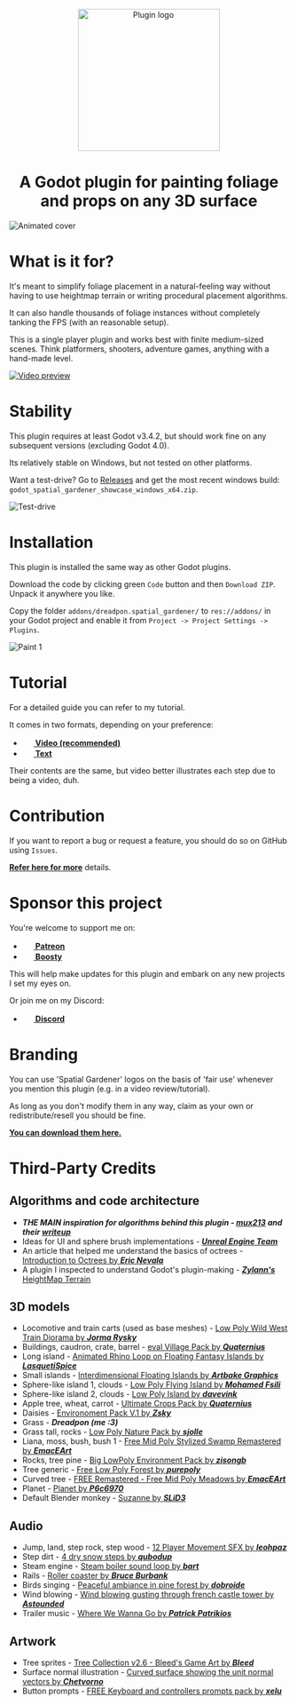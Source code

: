 <p align="center">
    <img width="256px" src="https://i.postimg.cc/cCR75L44/logo.png" alt="Plugin logo" />
    <h1 align="center">
        A Godot plugin for painting foliage and props on any 3D surface
    </h1>
</p>

![Animated cover](https://i.postimg.cc/tCq8TMBf/cover-gif-lossy.gif)

# What is it for?

It's meant to simplify foliage placement in a natural-feeling way without having to use heightmap terrain or writing procedural placement algorithms.

It can also handle thousands of foliage instances without completely tanking the FPS (with an reasonable setup).

This is a single player plugin and works best with finite medium-sized scenes. Think platformers, shooters, adventure games, anything with a hand-made level.

[![Video preview](https://i.postimg.cc/VsRnZDRn/trailer-thubmnail-360p-ext-compressed.jpg)](https://youtu.be/o_59aTeljpg)

# Stability

This plugin requires at least Godot v3.4.2, but should work fine on any subsequent versions (excluding Godot 4.0).

Its relatively stable on Windows, but not tested on other platforms.

Want a test-drive? Go to [Releases](https://github.com/dreadpon/godot_spatial_gardener/releases) and get the most recent windows build: `godot_spatial_gardener_showcase_windows_x64.zip`.

![Test-drive](https://i.postimg.cc/cLjzF4dy/showcase-gif-lossy.gif)

# Installation

This plugin is installed the same way as other Godot plugins.

Download the code by clicking green `Code` button and then `Download ZIP`. Unpack it anywhere you like.

Copy the folder `addons/dreadpon.spatial_gardener/` to `res://addons/` in your Godot project and enable it from `Project -> Project Settings -> Plugins`.

![Paint 1](https://i.postimg.cc/rmQFHYgr/paint-1.jpg)

# Tutorial

For a detailed guide you can refer to my tutorial.

It comes in two formats, depending on your preference:

- **[<img src="https://i.postimg.cc/1Xd30ySv/yt-icon-rgb.png" width="16" style="margin-right:4px"/> Video (recommended)](https://youtube.com/playlist?list=PLtsfK5HW0bX-TKR8eO_uKEguii8w9dGIh)**
- **[<img src="https://i.postimg.cc/KzF6WwQx/text-icon.png" width="16" style="margin-right:4px"/> Text](reference/TUTORIAL_ROOT.md)**

Their contents are the same, but video better illustrates each step due to being a video, duh.

# Contribution

If you want to report a bug or request a feature, you should do so on GitHub using `Issues`.

**[Refer here for more](reference/CONTRIBUTION.md)** details.

# Sponsor this project

You're welcome to support me on:

- **[<img src="https://i.postimg.cc/QCfW2L37/Digital-Patreon-Logo-Fiery-Coral.png" width="16" style="margin-right:4px"/> Patreon](https://www.patreon.com/dreadpon)**
- **[<img src="https://i.postimg.cc/Hkc7hPPJ/Color.png" width="16" style="margin-right:4px"/> Boosty](https://boosty.to/dreadpon)**

This will help make updates for this plugin and embark on any new projects I set my eyes on.

Or join me on my Discord:

- **[<img src="https://i.postimg.cc/0yn7THYP/Discord-Logo-Color.png" width="16" style="margin-right:4px"/> Discord](https://discord.gg/CzRSk8E)**

# Branding

You can use 'Spatial Gardener' logos on the basis of 'fair use' whenever you mention this plugin (e.g. in a video review/tutorial).

As long as you don't modify them in any way, claim as your own or redistribute/resell you should be fine.

**[You can download them here.](https://www.mediafire.com/file/a7a6xoa73mu9e44/spatial_gardener_logos.zip/file)**

# Third-Party Credits

## Algorithms and code architecture

- ***THE MAIN inspiration for algorithms behind this plugin - [***mux213***](https://www.reddit.com/user/mux213/) and their [writeup](https://www.reddit.com/r/godot/comments/bfdgc1/experimenting_with_rendering_a_large_asteroid/)***
- Ideas for UI and sphere brush implementations - [***Unreal Engine Team***](https://github.com/EpicGames/UnrealEngine)
- An article that helped me understand the basics of octrees - [Introduction to Octrees by ***Eric Nevala***](https://www.gamedev.net/tutorials/programming/general-and-gameplay-programming/introduction-to-octrees-r3529/)
- A plugin I inspected to understand Godot's plugin-making - [***Zylann's*** HeightMap Terrain](https://github.com/Zylann/godot_heightmap_plugin)

## 3D models

- Locomotive and train carts (used as base meshes) - [Low Poly Wild West Train Diorama by ***Jorma Rysky***](https://sketchfab.com/3d-models/low-poly-wild-west-train-diorama-ac701e3b40794872beeebb6251bf09e0)
- Buildings, caudron, crate, barrel - [eval Village Pack by ***Quaternius***](https://quaternius.com/packs/evalvillage.html)
- Long island - [Animated Rhino Loop on Floating Fantasy Islands by ***LasquetiSpice***](https://sketchfab.com/3d-models/animated-rhino-loop-on-floating-fantasy-islands-dbf8f1da9e594937985b03a037501df1)
- Small islands - [Interdimensional Floating Islands by ***Artbake Graphics***](https://sketchfab.com/3d-models/interdimensional-floating-islands-0742e636aa9a40b5865436511e3595cf)
- Sphere-like island 1, clouds - [Low Poly Flying Island by ***Mohamed Fsili***](https://sketchfab.com/3d-models/low-poly-flying-island-49c22c7d4f3249688a000fc526b84a76)
- Sphere-like island 2, clouds - [Low Poly Island by ***davevink***](https://sketchfab.com/3d-models/low-poly-island-98960ad16eae47b993b0351609e2907b)
- Apple tree, wheat, carrot - [Ultimate Crops Pack by ***Quaternius***](https://quaternius.com/packs/ultimatecrops.html)
- Daisies - [Environoment Pack V.1 by ***Zsky***](https://zsky2000.itch.io/environoment-pack-v1)
- Grass - ***Dreadpon (me :3)***
- Grass tall, rocks - [Low Poly Nature Pack by ***sjolle***](https://sjolle.itch.io/low-poly-nature-pack)
- Liana, moss, bush, bush 1 - [Free Mid Poly Stylized Swamp Remastered by ***EmacEArt***](https://opengameart.org/content/free-mid-poly-stylized-swamp-remastered)
- Rocks, tree pine - [Big LowPoly Environment Pack by ***zisongb***](https://opengameart.org/content/big-lowpoly-environment-pack)
- Tree generic - [Free Low Poly Forest by ***purepoly***](https://sketchfab.com/3d-models/free-low-poly-forest-6dc8c85121234cb59dbd53a673fa2b8f)
- Curved tree - [FREE Remastered - Free Mid Poly Meadows by ***EmacEArt***](https://opengameart.org/content/free-remastered-free-mid-poly-meadows)
- Planet - [Planet by ***P6c6970***](https://sketchfab.com/3d-models/planet-12b9bc3d77984683a39dce16c7ba5a9f)
- Default Blender monkey - [Suzanne by ***SLiD3***](https://www.artstation.com/slid3)

## Audio

- Jump, land, step rock, step wood - [12 Player Movement SFX by ***leohpaz***](https://opengameart.org/content/12-player-movement-sfx)
- Step dirt - [4 dry snow steps by ***qubodup***](https://opengameart.org/content/4-dry-snow-steps)
- Steam engine - [Steam boiler sound loop by ***bart***](https://opengameart.org/content/steam-boiler-sound-loop)
- Rails - [Roller coaster by ***Bruce Burbank***](https://freesound.org/people/Bruce%20Burbank/sounds/136596/)
- Birds singing - [Peaceful ambiance in pine forest by ***dobroide***](https://freesound.org/people/dobroide/sounds/22384/)
- Wind blowing - [Wind blowing gusting through french castle tower by ***Astounded***](https://freesound.org/people/Astounded/sounds/483479/)
- Trailer music - [Where We Wanna Go by ***Patrick Patrikios***](https://www.youtube.com/watch?v=EGhPElIATSI)

## Artwork

- Tree sprites - [Tree Collection v2.6 - Bleed's Game Art by ***Bleed***](https://opengameart.org/content/tree-collection-v26-bleeds-game-art)
- Surface normal illustration - [Curved surface showing the unit normal vectors by ***Chetvorno***](https://commons.wikia.org/wiki/File:Normal_vectors_on_a_curved_surface.svg)
- Button prompts - [FREE Keyboard and controllers prompts pack by ***xelu***](https://opengameart.org/content/free-keyboard-and-controllers-prompts-pack)
